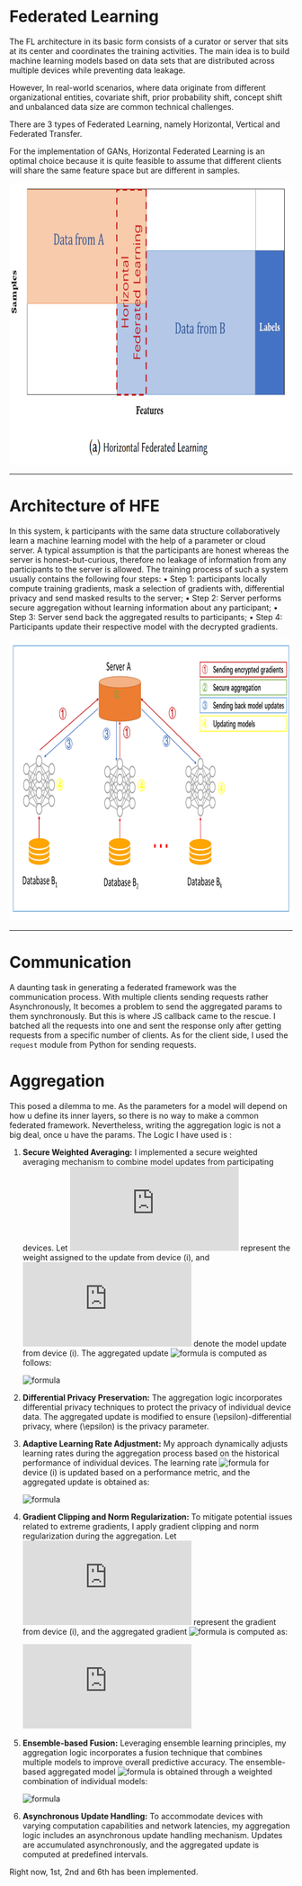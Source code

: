 # Federated Learning

The FL architecture in its basic form consists of a curator or server that sits at its center and coordinates the training activities. The main idea is to build machine learning models based on data sets that are distributed across multiple devices while preventing data leakage. 

However, In real-world scenarios, where data originate from different organizational entities, covariate shift, prior probability shift, concept shift and unbalanced data size are common technical challenges. 

There are 3 types of Federated Learning, namely Horizontal, Vertical and Federated Transfer. 

For the implementation of GANs, Horizontal Federated Learning is an optimal choice because it is quite feasible to assume that different clients will share the same feature space but are different in samples. 

<img src="./assets/third.png" alt="FHE" height=500 width=700>
<hr>

# Architecture of HFE

In this system, k participants with the same data structure collaboratively learn a machine learning model with the help of a parameter or cloud server. A typical assumption is that the participants are honest whereas the server is honest-but-curious, therefore no leakage of information from any participants to the server is allowed. The training process of such a system usually contains the following four steps:
• Step 1: participants locally compute training gradients, mask a selection of gradients with, differential privacy and send masked results to the server; 
• Step 2: Server performs secure aggregation without learning information about any participant;
• Step 3: Server send back the aggregated results to participants;
• Step 4: Participants update their respective model with the decrypted gradients.

<img src="./assets/fourth.png" alt="FHE" height=500 width=700>
<hr>

# Communication

A daunting task in generating a federated framework was the communication process. With multiple clients sending requests rather Asynchronously, It becomes a problem to send the aggregated params to them synchronously. But this is where JS callback came to the rescue. I batched all the requests into one and sent the response only after getting requests from a specific number of clients. As for the client side, I used the ```request``` module from Python for sending requests. 

# Aggregation

This posed a dilemma to me. As the parameters for a model will depend on how u define its inner layers, so there is no way to make a common federated framework. Nevertheless, writing the aggregation logic is not a big deal, once u have the params. The Logic I have used is : 

1. **Secure Weighted Averaging:**
   I implemented a secure weighted averaging mechanism to combine model updates from participating devices. Let ![formula](https://latex.codecogs.com/svg.latex?w_i) represent the weight assigned to the update from device \(i\), and ![formula](https://latex.codecogs.com/svg.latex?U_i) denote the model update from device \(i\). The aggregated update ![formula](https://latex.codecogs.com/svg.latex?U_{\text{agg}}) is computed as follows:

   ![formula](https://latex.codecogs.com/svg.latex?U_{\text{agg}}&space;=&space;\sum_{i}%20w_i%20\cdot%20U_i)

2. **Differential Privacy Preservation:**
   The aggregation logic incorporates differential privacy techniques to protect the privacy of individual device data. The aggregated update is modified to ensure \(\epsilon\)-differential privacy, where \(\epsilon\) is the privacy parameter.

3. **Adaptive Learning Rate Adjustment:**
   My approach dynamically adjusts learning rates during the aggregation process based on the historical performance of individual devices. The learning rate ![formula](https://latex.codecogs.com/svg.latex?\alpha_i) for device \(i\) is updated based on a performance metric, and the aggregated update is obtained as:

   ![formula](https://latex.codecogs.com/svg.latex?U_{\text{agg}}&space;=&space;\sum_{i}%20\alpha_i%20\cdot%20U_i)

4. **Gradient Clipping and Norm Regularization:**
   To mitigate potential issues related to extreme gradients, I apply gradient clipping and norm regularization during the aggregation. Let ![formula](https://latex.codecogs.com/svg.latex?g_i) represent the gradient from device \(i\), and the aggregated gradient ![formula](https://latex.codecogs.com/svg.latex?g_{\text{agg}}) is computed as:

   ![formula](https://latex.codecogs.com/svg.latex?g_%7B%5Ctext%7Bagg%7D%7D&space;=&space;%5Ctext%7BClip%7D%20%5Cleft(%20%5Csum_%7Bi%7D%20g_i,%20%5Ctext%7Bmax%5C_norm%7D%20%5Cright))

5. **Ensemble-based Fusion:**
   Leveraging ensemble learning principles, my aggregation logic incorporates a fusion technique that combines multiple models to improve overall predictive accuracy. The ensemble-based aggregated model ![formula](https://latex.codecogs.com/svg.latex?M_{\text{agg}}) is obtained through a weighted combination of individual models:

   ![formula](https://latex.codecogs.com/svg.latex?M_{\text{agg}}&space;=&space;\sum_{i}%20\beta_i%20\cdot%20M_i)

6. **Asynchronous Update Handling:**
   To accommodate devices with varying computation capabilities and network latencies, my aggregation logic includes an asynchronous update handling mechanism. Updates are accumulated asynchronously, and the aggregated update is computed at predefined intervals.

Right now, 1st, 2nd and 6th has been implemented. 
